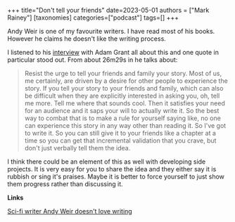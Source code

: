 +++
title="Don't tell your friends"
date=2023-05-01
authors = ["Mark Rainey"]
[taxonomies]
categories=["podcast"]
tags=[]
+++

Andy Weir is one of my favourite writers. I have read most of his books. However he claims he doesn't like the writing process.

<!-- more -->

I listened to his [interview](https://open.spotify.com/episode/0JzqCWXX5JOinIPjo9gr40?si=h40xSh7kSJ-tRpep5WaAyA) with Adam Grant all about this and one quote in particular stood out. From about 26m29s in he talks about:

> Resist the urge to tell your friends and family your story. Most of us, me certainly, are driven by a desire for other people to experience the story. If you tell your story to your friends and family, which can also be difficult when they are explicitly interested in asking you, oh, tell me more. Tell me where that sounds cool. Then it satisfies your need for an audience and it saps your will to actually write it. So the best way to combat that is to make a rule for yourself saying like, no one can experience this story in any way other than reading it. So I've got to write it. So you can still give it to your friends like a chapter at a time so you can get that incremental validation that you crave, but don't just verbally tell them the idea.

I think there could be an element of this as well with developing side projects. It is very easy for you to share the idea and they either say it is rubbish or sing it's praises. Maybe it is better to force yourself to just show them progress rather than discussing it.

__Links__

[Sci-fi writer Andy Weir doesn't love writing](https://open.spotify.com/episode/0JzqCWXX5JOinIPjo9gr40?si=h40xSh7kSJ-tRpep5WaAyA)

